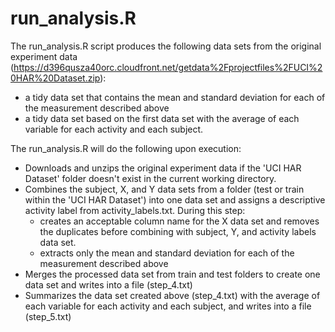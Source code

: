 # run_analysis.R


The run_analysis.R script produces the following data sets from the original experiment data (https://d396qusza40orc.cloudfront.net/getdata%2Fprojectfiles%2FUCI%20HAR%20Dataset.zip):
- a tidy data set that contains the mean and standard deviation for each of the measurement described above
- a tidy data set based on the first data set with the average of each variable for each activity and each subject.


The run_analysis.R will do the following upon execution:
- Downloads and unzips the original experiment data if the 'UCI HAR Dataset' folder doesn't exist in the current working directory.
- Combines the subject, X, and Y data sets from a folder (test or train within the 'UCI HAR Dataset') into one data set and assigns a descriptive activity label from activity_labels.txt. During this step:
  - creates an acceptable column name for the X data set and removes the duplicates before combining with subject, Y, and activity labels data set.
  - extracts only the mean and standard deviation for each of the measurement described above
- Merges the processed data set from train and test folders to create one data set and writes into a file (step_4.txt)
-  Summarizes the data set created above (step_4.txt) with the average of each variable for each activity and each subject, and writes into a file (step_5.txt)

